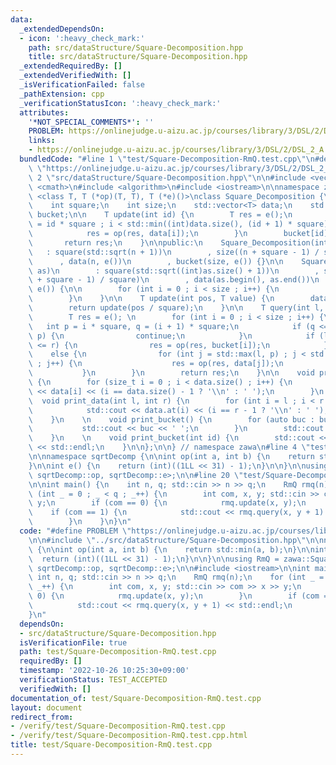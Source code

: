 ```yaml
---
data:
  _extendedDependsOn:
  - icon: ':heavy_check_mark:'
    path: src/dataStructure/Square-Decomposition.hpp
    title: src/dataStructure/Square-Decomposition.hpp
  _extendedRequiredBy: []
  _extendedVerifiedWith: []
  _isVerificationFailed: false
  _pathExtension: cpp
  _verificationStatusIcon: ':heavy_check_mark:'
  attributes:
    '*NOT_SPECIAL_COMMENTS*': ''
    PROBLEM: https://onlinejudge.u-aizu.ac.jp/courses/library/3/DSL/2/DSL_2_A
    links:
    - https://onlinejudge.u-aizu.ac.jp/courses/library/3/DSL/2/DSL_2_A
  bundledCode: "#line 1 \"test/Square-Decomposition-RmQ.test.cpp\"\n#define PROBLEM\
    \ \"https://onlinejudge.u-aizu.ac.jp/courses/library/3/DSL/2/DSL_2_A\"\n\n#line\
    \ 2 \"src/dataStructure/Square-Decomposition.hpp\"\n\n#include <vector>\n#include\
    \ <cmath>\n#include <algorithm>\n#include <iostream>\n\nnamespace zawa {\n\ntemplate\
    \ <class T, T (*op)(T, T), T (*e)()>\nclass Square_Decomposition {\n\nprivate:\n\
    \    int square;\n    int size;\n    std::vector<T> data;\n    std::vector<T>\
    \ bucket;\n\n    T update(int id) {\n        T res = e();\n        for (int i\
    \ = id * square ; i < std::min((int)data.size(), (id + 1) * square) ; i++) {\n\
    \            res = op(res, data[i]);\n        }\n        bucket[id] = res;\n \
    \       return res;\n    }\n\npublic:\n    Square_Decomposition(int n)\n     \
    \   : square(std::sqrt(n + 1))\n        , size((n + square - 1) / square)\n  \
    \      , data(n, e())\n        , bucket(size, e()) {}\n\n    Square_Decomposition(std::vector<T>\
    \ as)\n        : square(std::sqrt((int)as.size() + 1))\n        , size(((int)as.size()\
    \ + square - 1) / square)\n        , data(as.begin(), as.end())\n        , bucket(size,\
    \ e()) {\n\n        for (int i = 0 ; i < size ; i++) {\n            update(i);\n\
    \        }\n    }\n\n    T update(int pos, T value) {\n        data[pos] = value;\n\
    \        return update(pos / square);\n    }\n\n    T query(int l, int r) {\n\
    \        T res = e(); \n        for (int i = 0 ; i < size ; i++) {\n         \
    \   int p = i * square, q = (i + 1) * square;\n            if (q <= l and r <=\
    \ p) {\n                continue;\n            }\n            if (l <= p and q\
    \ <= r) {\n                res = op(res, bucket[i]);\n            }\n        \
    \    else {\n                for (int j = std::max(l, p) ; j < std::min(r, q)\
    \ ; j++) {\n                    res = op(res, data[j]);\n                }\n \
    \           }\n        }\n        return res;\n    }\n\n    void print_data()\
    \ {\n        for (size_t i = 0 ; i < data.size() ; i++) {\n            std::cout\
    \ << data[i] << (i == data.size() - 1 ? '\\n' : ' ');\n        }\n    }\n\n  \
    \  void print_data(int l, int r) {\n        for (int i = l ; i < r ; i++) {\n\
    \            std::cout << data.at(i) << (i == r - 1 ? '\\n' : ' ');\n        }\n\
    \    }\n    \n    void print_bucket() {\n        for (auto buc : bucket) {\n \
    \           std::cout << buc << ' ';\n        }\n        std::cout << std::endl;\n\
    \    }\n    \n    void print_bucket(int id) {\n        std::cout << bucket.at(id)\
    \ << std::endl;\n    }\n\n};\n\n} // namespace zawa\n#line 4 \"test/Square-Decomposition-RmQ.test.cpp\"\
    \n\nnamespace sqrtDecomp {\n\nint op(int a, int b) {\n    return std::min(a, b);\n\
    }\n\nint e() {\n    return (int)((1LL << 31) - 1);\n}\n\n}\n\nusing RmQ = zawa::Square_Decomposition<int,\
    \ sqrtDecomp::op, sqrtDecomp::e>;\n\n#line 20 \"test/Square-Decomposition-RmQ.test.cpp\"\
    \n\nint main() {\n    int n, q; std::cin >> n >> q;\n    RmQ rmq(n);\n    for\
    \ (int _ = 0 ; _ < q ; _++) {\n        int com, x, y; std::cin >> com >> x >>\
    \ y;\n        if (com == 0) {\n            rmq.update(x, y);\n        }\n    \
    \    if (com == 1) {\n            std::cout << rmq.query(x, y + 1) << std::endl;\n\
    \        }\n    }\n}\n"
  code: "#define PROBLEM \"https://onlinejudge.u-aizu.ac.jp/courses/library/3/DSL/2/DSL_2_A\"\
    \n\n#include \"../src/dataStructure/Square-Decomposition.hpp\"\n\nnamespace sqrtDecomp\
    \ {\n\nint op(int a, int b) {\n    return std::min(a, b);\n}\n\nint e() {\n  \
    \  return (int)((1LL << 31) - 1);\n}\n\n}\n\nusing RmQ = zawa::Square_Decomposition<int,\
    \ sqrtDecomp::op, sqrtDecomp::e>;\n\n#include <iostream>\n\nint main() {\n   \
    \ int n, q; std::cin >> n >> q;\n    RmQ rmq(n);\n    for (int _ = 0 ; _ < q ;\
    \ _++) {\n        int com, x, y; std::cin >> com >> x >> y;\n        if (com ==\
    \ 0) {\n            rmq.update(x, y);\n        }\n        if (com == 1) {\n  \
    \          std::cout << rmq.query(x, y + 1) << std::endl;\n        }\n    }\n\
    }\n"
  dependsOn:
  - src/dataStructure/Square-Decomposition.hpp
  isVerificationFile: true
  path: test/Square-Decomposition-RmQ.test.cpp
  requiredBy: []
  timestamp: '2022-10-26 10:25:30+09:00'
  verificationStatus: TEST_ACCEPTED
  verifiedWith: []
documentation_of: test/Square-Decomposition-RmQ.test.cpp
layout: document
redirect_from:
- /verify/test/Square-Decomposition-RmQ.test.cpp
- /verify/test/Square-Decomposition-RmQ.test.cpp.html
title: test/Square-Decomposition-RmQ.test.cpp
---
```

